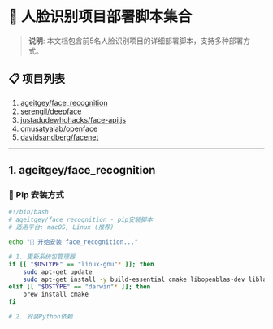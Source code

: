 # 🚀 人脸识别项目部署脚本集合

> **说明**: 本文档包含前5名人脸识别项目的详细部署脚本，支持多种部署方式。

## 📋 项目列表

1. [ageitgey/face_recognition](#1-ageitgeyface_recognition)
2. [serengil/deepface](#2-serengildeeface)  
3. [justadudewhohacks/face-api.js](#3-justadudewhohacksface-apijs)
4. [cmusatyalab/openface](#4-cmusatyalabopenface)
5. [davidsandberg/facenet](#5-davidsandbergfacenet)

---

## 1. ageitgey/face_recognition

### 🐍 Pip 安装方式
```bash
#!/bin/bash
# ageitgey/face_recognition - pip安装脚本
# 适用平台: macOS, Linux (推荐)

echo "🚀 开始安装 face_recognition..."

# 1. 更新系统包管理器
if [[ "$OSTYPE" == "linux-gnu"* ]]; then
    sudo apt-get update
    sudo apt-get install -y build-essential cmake libopenblas-dev liblapack-dev libx11-dev libgtk-3-dev python3-dev
elif [[ "$OSTYPE" == "darwin"* ]]; then
    brew install cmake
fi

# 2. 安装Python依赖
